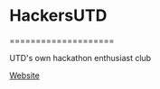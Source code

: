 # HackersUTD
====================

UTD's own hackathon enthusiast club

[Website](http://hackersutd.com)


